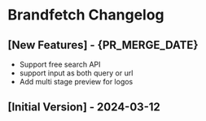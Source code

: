 # Brandfetch Changelog

## [New Features] - {PR_MERGE_DATE}

- Support free search API
- support input as both query or url
- Add multi stage preview for logos

## [Initial Version] - 2024-03-12
